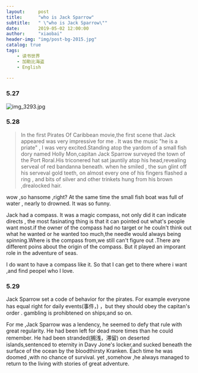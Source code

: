 ```yaml
---
layout:     post
title:      "who is Jack Sparrow"
subtitle:   " \"who is Jack Sparrow\""
date:       2019-05-02 12:00:00
author:     "xiaobai"
header-img: "img/post-bg-2015.jpg"
catalog: true
tags:
    - 读书世界
    - 加勒比海盗
    - English
     
---
```


### 5.27

![img_3293.jpg](http://note.youdao.com/yws/public/resource/811544742d8046056bc4442b6c53a9d2/WEBRESOURCE763a6451c69049a02e8cd46c45268d64?ynotemdtimestamp=1585972411832)

### 5.28
 > In the first Pirates Of Caribbean movie,the first scene  that Jack  appeared was very impressive for me . It was the music "he is a priate" , I was very excited.Standing atop the yardom of  a small fish dory named Holly Mon,capitan Jack Sparrow  surveyed the town of the Port Roral.His triconered hat sat jauntily atop his head,revealing serveal of red bandanna beneath. when he smiled  , the sun glint off his serveval  gold teeth, on almost every one of his fingers flashed   a  ring , and bits of  silver  and other  trinkets hung from  his brown  ,drealocked hair.

wow ,so hansome ,right? At the same  time  the small fish boat was full of  water , nearly to drowned. It was so funny.


Jack had  a compass. It was a magic compass, not only did it can indicate directs , the most fasinating thing is that it can pointed out  what's people want most.if  the owner of the compass had no target or he couln't think out what he wanted or he wanted too much,the needle  would always being spinning.Where is the compass from,we still  can't figure out .There are different  poins about the origin of the compass. But it played an imporant role  in  the adventure  of seas. 

I do want to have a compass like it. So that  I  can get to there where i want ,and find peopel who I love. 


###  5.29

Jack Sparrow  set  a code of  behavior for the pirates. For example  everyone has equal right for daily events(事件，) ，but they should obey the capitan's order .
gambling  is  prohibtened on ships;and so on.


For me ,Jack Sparrow was a lendency,
he seemed to defy that rule with great regularity.
He had been left for dead more times than he could remember.
He had been stranded(搁浅，滞留) on deserted islands,sentenced to eternity in Davy Jone's locker,and sucked beneath the surface of the ocean by the bloodthirsty Kranken.
Each time he was doomed ,with no chance of  survival.
yet ,somehow  ,he always managed to return to the living with stories of great adventure.








